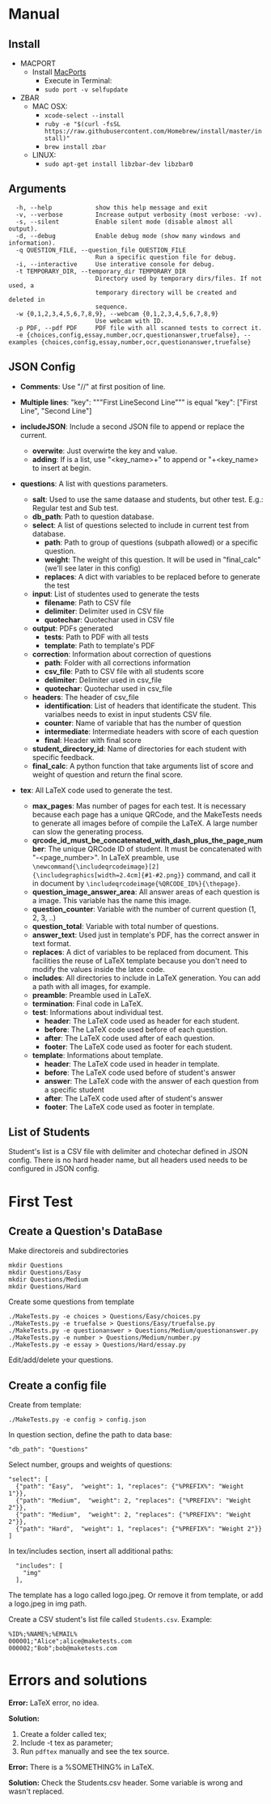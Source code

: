 # Manual

## Install

* MACPORT
  * Install [MacPorts](https://www.macports.org)
    * Execute in Terminal:
    * `sudo port -v selfupdate`
* ZBAR
  * MAC OSX:
    * `xcode-select --install`
    * `ruby -e "$(curl -fsSL https://raw.githubusercontent.com/Homebrew/install/master/install)"`
    * `brew install zbar`
  * LINUX:
    * `sudo apt-get install libzbar-dev libzbar0`

## Arguments
```
  -h, --help            show this help message and exit
  -v, --verbose         Increase output verbosity (most verbose: -vv).
  -s, --silent          Enable silent mode (disable almost all output).
  -d, --debug           Enable debug mode (show many windows and information).
  -q QUESTION_FILE, --question_file QUESTION_FILE
                        Run a specific question file for debug.
  -i, --interactive     Use interative console for debug.
  -t TEMPORARY_DIR, --temporary_dir TEMPORARY_DIR
                        Directory used by temporary dirs/files. If not used, a
                        temporary directory will be created and deleted in
                        sequence.
  -w {0,1,2,3,4,5,6,7,8,9}, --webcam {0,1,2,3,4,5,6,7,8,9}
                        Use webcam with ID.
  -p PDF, --pdf PDF     PDF file with all scanned tests to correct it.
  -e {choices,config,essay,number,ocr,questionanswer,truefalse}, --examples {choices,config,essay,number,ocr,questionanswer,truefalse}
```

## JSON Config

* **Comments**: Use "//" at first position of line.

* **Multiple lines**: "key": """First Line<breakline>Second Line""" is equal "key": ["First Line", "Second Line"]

* **includeJSON**:  Include a second JSON file to append or replace the current.
  * **overwite**: Just overwirte the key and value.
  * **adding**: If is a list, use "<key_name>+" to append or "+<key_name> to insert at begin.

* **questions**: A list with questions parameters.
  * **salt**: Used to use the same dataase and students, but other test. E.g.: Regular test and Sub test.
  * **db_path**: Path to question database.
  * **select**: A list of questions selected to include in current test from database.
    * **path**: Path to group of questions (subpath allowed) or a specific question.
    * **weight**: The weight of this question. It will be used in "final_calc" (we'll see later in this config)
    * **replaces**: A dict with variables to be replaced before to generate the test
  * **input**: List of studentes used to generate the tests
    * **filename**: Path to CSV file
    * **delimiter**: Delimiter used in CSV file
    * **quotechar**: Quotechar used in CSV file
  * **output**: PDFs generated
    * **tests**: Path to PDF with all tests
    * **template**: Path to template's PDF
  * **correction**: Information about correction of questions
    * **path**: Folder with all corrections information
    * **csv_file**: Path to CSV file with all students score
    * **delimiter**: Delimiter used in csv_file
    * **quotechar**: Quotechar used in csv_file
  * **headers**: The header of csv_file
    * **identification**: List of headers that identificate the student. This varialbes needs to exist in input students CSV file.
    * **counter**: Name of variable that has the number of question
    * **intermediate**: Intermediate headers with score of each question
    * **final**: Header with final score
  * **student_directory_id**: Name of directories for each student with specific feedback.
  * **final_calc**: A python function that take arguments list of score and weight of question and return the final score.
* **tex**: All LaTeX code used to generate the test.
  * **max_pages**: Mas number of pages for each test. It is necessary because each page has a unique QRCode, and the MakeTests needs to generate all images before of compile the LaTeX. A large number can slow the generating process.
  * **qrcode_id_must_be_concatenated_with_dash_plus_the_page_number**: The unique QRCode ID of student. It must be concatenated with "-<page_number>". In LaTeX preamble, use `\newcommand{\includeqrcodeimage}[2]{\includegraphics[width=2.4cm]{#1-#2.png}}` command, and call it in document by `\includeqrcodeimage{%QRCODE_ID%}{\thepage}`.
  * **question_image_answer_area**: All answer areas of each question is a image. This variable has the name this image.
  * **question_counter**: Variable with the number of current question (1, 2, 3, ..)
  * **question_total**: Variable with total number of questions.
  * **answer_text**: Used just in template's PDF, has the correct answer in text format.
  * **replaces**: A dict of variables to be replaced from document. This facilities the reuse of LaTeX template because you don't need to modify the values inside the latex code.
  * **includes**: All directories to include in LaTeX generation. You can add a path with all images, for example.
  * **preamble**: Preamble used in LaTeX.
  * **termination**: Final code in LaTeX.
  * **test**: Informations about individual test.
    * **header**: The LaTeX code used as header for each student.
    * **before**: The LaTeX code used before of each question.
    * **after**: The LaTeX code used after of each question.
    * **footer**: The LaTeX code used as footer for each student.
  * **template**: Informations about template.
    * **header**: The LaTeX code used in header in template.
    * **before**: The LaTeX code used before of student's answer
    * **answer**: The LaTeX code with the answer of each question from a specific student
    * **after**: The LaTeX code used after of student's answer
    * **footer**: The LaTeX code used as footer in template.

## List of Students

Student's list is a CSV file with delimiter and chotechar defined in JSON config. There is no hard header name, but all headers used needs to be configured in JSON config.


# First Test

## Create a Question's DataBase

Make directoreis and subdirectories

```
mkdir Questions
mkdir Questions/Easy
mkdir Questions/Medium
mkdir Questions/Hard
```

Create some questions from template

```
./MakeTests.py -e choices > Questions/Easy/choices.py
./MakeTests.py -e truefalse > Questions/Easy/truefalse.py
./MakeTests.py -e questionanswer > Questions/Medium/questionanswer.py
./MakeTests.py -e number > Questions/Medium/number.py
./MakeTests.py -e essay > Questions/Hard/essay.py
```

Edit/add/delete your questions.

## Create a config file

Create from template:

```
./MakeTests.py -e config > config.json
```

In question section, define the path to data base:

```
"db_path": "Questions"
```

Select number, groups and weights of questions:

```
"select": [
  {"path": "Easy",  "weight": 1, "replaces": {"%PREFIX%": "Weight 1"}},
  {"path": "Medium",  "weight": 2, "replaces": {"%PREFIX%": "Weight 2"}},
  {"path": "Medium",  "weight": 2, "replaces": {"%PREFIX%": "Weight 2"}},
  {"path": "Hard",  "weight": 1, "replaces": {"%PREFIX%": "Weight 2"}}
]
```

In tex/includes section, insert all additional paths:

```
  "includes": [
    "img"
  ],
```

The template has a logo called logo.jpeg.
Or remove it from template, or add a logo.jpeg in img path.

Create a CSV student's list file called `Students.csv`. Example:

```
%ID%;%NAME%;%EMAIL%
000001;"Alice";alice@maketests.com
000002;"Bob";bob@maketests.com
```

# Errors and solutions

**Error:** LaTeX error, no idea.

**Solution:**
1. Create a folder called tex;
1. Include -t tex as parameter;
1. Run `pdftex` manually and see the tex source.

**Error:** There is a %SOMETHING% in LaTeX.

**Solution:** Check the Students.csv header. Some variable is wrong and wasn't replaced.
